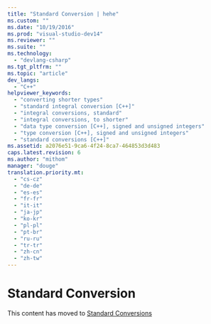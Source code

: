 ```yaml
---
title: "Standard Conversion | hehe"
ms.custom: ""
ms.date: "10/19/2016"
ms.prod: "visual-studio-dev14"
ms.reviewer: ""
ms.suite: ""
ms.technology: 
  - "devlang-csharp"
ms.tgt_pltfrm: ""
ms.topic: "article"
dev_langs: 
  - "C++"
helpviewer_keywords: 
  - "converting shorter types"
  - "standard integral conversion [C++]"
  - "integral conversions, standard"
  - "integral conversions, to shorter"
  - "data type conversion [C++], signed and unsigned integers"
  - "type conversion [C++], signed and unsigned integers"
  - "standard conversions [C++]"
ms.assetid: a2076e51-9ca6-4f24-8ca7-464853d3d483
caps.latest.revision: 6
ms.author: "mithom"
manager: "douge"
translation.priority.mt: 
  - "cs-cz"
  - "de-de"
  - "es-es"
  - "fr-fr"
  - "it-it"
  - "ja-jp"
  - "ko-kr"
  - "pl-pl"
  - "pt-br"
  - "ru-ru"
  - "tr-tr"
  - "zh-cn"
  - "zh-tw"
---
```

# Standard Conversion
This content has moved to [Standard Conversions](../Topic/Standard%20Conversions.md)